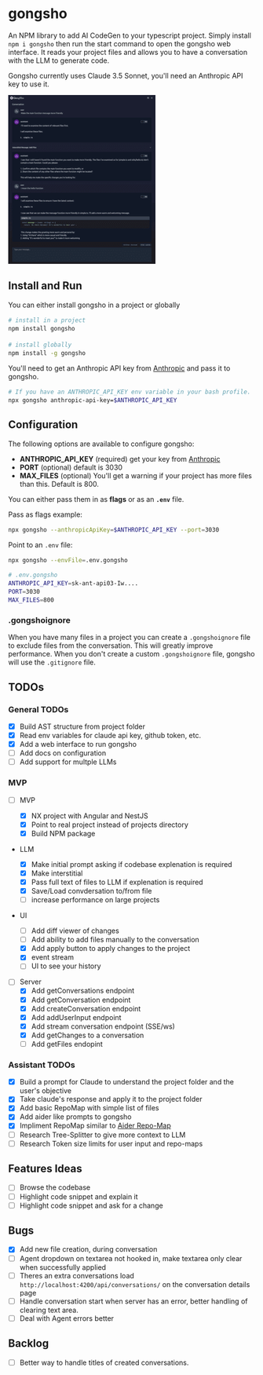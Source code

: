 # gongsho

An NPM library to add AI CodeGen to your typescript project. Simply install `npm i gongsho` then run the start command to open the gongsho web interface. It reads your project files and allows you to have a conversation with the LLM to generate code.

Gongsho currently uses Claude 3.5 Sonnet, you'll need an Anthropic API key to use it.

[![Gongsho Conversation Page](screenshots/conversation-page_thumb.png)](screenshots/conversation-page.png)

## Install and Run

You can either install gongsho in a project or globally

```bash
# install in a project
npm install gongsho

# install globally
npm install -g gongsho
```

You'll need to get an Anthropic API key from [Anthropic](https://console.anthropic.com/settings/keys) and pass it to gongsho.

```bash
# If you have an ANTHROPIC_API_KEY env variable in your bash profile.
npx gongsho anthropic-api-key=$ANTHROPIC_API_KEY
```

## Configuration

The following options are available to configure gongsho:

- **ANTHROPIC_API_KEY** (required) get your key from [Anthropic](https://console.anthropic.com/settings/keys)
- **PORT** (optional) default is 3030
- **MAX_FILES** (optional) You'll get a warning if your project has more files than this. Default is 800.

You can either pass them in as **flags** or as an **`.env`** file.

Pass as flags example:

```bash
npx gongsho --anthropicApiKey=$ANTHROPIC_API_KEY --port=3030
```

Point to an `.env` file:

```bash
npx gongsho --envFile=.env.gongsho
```

```bash
# .env.gongsho
ANTHROPIC_API_KEY=sk-ant-api03-Iw....
PORT=3030
MAX_FILES=800
```

### .gongshoignore

When you have many files in a project you can create a `.gongshoignore` file to exclude files from the conversation. This will greatly improve performance. When you don't create a custom `.gongshoignore` file, gongsho will use the `.gitignore` file.

## TODOs

### General TODOs

- [x] Build AST structure from project folder
- [x] Read env variables for claude api key, github token, etc.
- [x] Add a web interface to run gongsho
- [ ] Add docs on configuration
- [ ] Add support for multple LLMs

### MVP

- [ ] MVP

  - [x] NX project with Angular and NestJS
  - [x] Point to real project instead of projects directory
  - [x] Build NPM package

- LLM

  - [x] Make initial prompt asking if codebase explenation is required
  - [x] Make interstitial
  - [x] Pass full text of files to LLM if explenation is required
  - [x] Save/Load convdersation to/from file
  - [ ] increase performance on large projects

- UI

  - [ ] Add diff viewer of changes
  - [ ] Add ability to add files manually to the conversation
  - [x] Add apply button to apply changes to the project
  - [x] event stream
  - [ ] UI to see your history

- [ ] Server
  - [x] Add getConversations endpoint
  - [x] Add getConversation endpoint
  - [x] Add createConversation endpoint
  - [x] Add addUserInput endpoint
  - [x] Add stream conversation endpoint (SSE/ws)
  - [x] Add getChanges to a conversation
  - [ ] Add getFiles endopint

### Assistant TODOs

- [x] Build a prompt for Claude to understand the project folder and the user's objective
- [x] Take claude's response and apply it to the project folder
- [x] Add basic RepoMap with simple list of files
- [x] Add aider like prompts to gongsho
- [x] Impliment RepoMap similar to [Aider Repo-Map](https://github.com/jxnl/aider/blob/main/aider/repo_map.py)
- [ ] Research Tree-Splitter to give more context to LLM
- [ ] Research Token size limits for user input and repo-maps

## Features Ideas

- [ ] Browse the codebase
- [ ] Highlight code snippet and explain it
- [ ] Highlight code snippet and ask for a change

## Bugs

- [x] Add new file creation, during conversation
- [ ] Agent dropdown on textarea not hooked in, make textarea only clear when successfully applied
- [ ] Theres an extra conversations load `http://localhost:4200/api/conversations/` on the conversation details page
- [ ] Handle conversation start when server has an error, better handling of clearing text area.
- [ ] Deal with Agent errors better

## Backlog

- [ ] Better way to handle titles of created conversations.
